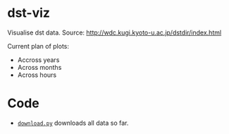 # dst-viz

Visualise dst data. Source: http://wdc.kugi.kyoto-u.ac.jp/dstdir/index.html

Current plan of plots:
 - Accross years
 - Across months
 - Across hours


# Code

* [`download.py`](download.py) downloads all data so far.